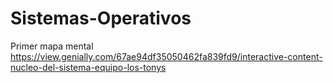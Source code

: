 # Sistemas-Operativos
Primer mapa mental
https://view.genially.com/67ae94df35050462fa839fd9/interactive-content-nucleo-del-sistema-equipo-los-tonys
